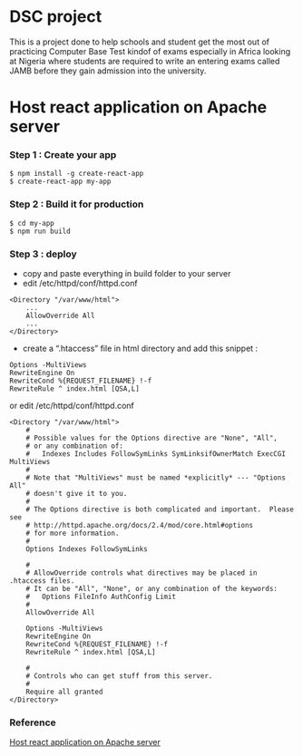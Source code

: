 # DSC project
This is a project done to help schools and student get the most out of practicing Computer Base Test kindof of exams especially in Africa 
looking at Nigeria where students are required to write an entering exams called JAMB before they gain admission into the university.

# Host react application on Apache server

### Step 1 : Create your app

```
$ npm install -g create-react-app 
$ create-react-app my-app
```

### Step 2 : Build it for production

```
$ cd my-app
$ npm run build
```

### Step 3 : deploy

- copy and paste everything in build folder to your server
- edit /etc/httpd/conf/httpd.conf 

```
<Directory "/var/www/html">
    ...
    AllowOverride All
    ...
</Directory>
```

- create a “.htaccess” file in html directory and add this snippet :

```
Options -MultiViews
RewriteEngine On
RewriteCond %{REQUEST_FILENAME} !-f
RewriteRule ^ index.html [QSA,L]
```
or edit /etc/httpd/conf/httpd.conf

```
<Directory "/var/www/html">
    #
    # Possible values for the Options directive are "None", "All",
    # or any combination of:
    #   Indexes Includes FollowSymLinks SymLinksifOwnerMatch ExecCGI MultiViews
    #
    # Note that "MultiViews" must be named *explicitly* --- "Options All"
    # doesn't give it to you.
    #
    # The Options directive is both complicated and important.  Please see
    # http://httpd.apache.org/docs/2.4/mod/core.html#options
    # for more information.
    #
    Options Indexes FollowSymLinks

    #
    # AllowOverride controls what directives may be placed in .htaccess files.
    # It can be "All", "None", or any combination of the keywords:
    #   Options FileInfo AuthConfig Limit
    #
    AllowOverride All

    Options -MultiViews
    RewriteEngine On
    RewriteCond %{REQUEST_FILENAME} !-f
    RewriteRule ^ index.html [QSA,L]

    #
    # Controls who can get stuff from this server.
    #
    Require all granted
</Directory>
```


### Reference

[Host react application on Apache server](https://medium.com/@kayode.adechinan/host-react-application-on-apache-server-90c803241483)
